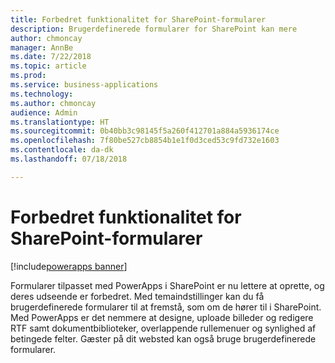 ```yaml
---
title: Forbedret funktionalitet for SharePoint-formularer
description: Brugerdefinerede formularer for SharePoint kan mere
author: chmoncay
manager: AnnBe
ms.date: 7/22/2018
ms.topic: article
ms.prod: 
ms.service: business-applications
ms.technology: 
ms.author: chmoncay
audience: Admin
ms.translationtype: HT
ms.sourcegitcommit: 0b40bb3c98145f5a260f412701a884a5936174ce
ms.openlocfilehash: 7f80be527cb8854b1e1f0d3ced53c9fd732e1603
ms.contentlocale: da-dk
ms.lasthandoff: 07/18/2018

---
```

# <a name="enhanced-sharepoint-forms-functionality"></a>Forbedret funktionalitet for SharePoint-formularer

[!include[powerapps banner](../includes/powerapps.md)]




Formularer tilpasset med PowerApps i SharePoint er nu lettere at oprette, og deres udseende er forbedret. Med temaindstillinger kan du få brugerdefinerede formularer til at fremstå, som om de hører til i SharePoint. Med PowerApps er det nemmere at designe, uploade billeder og redigere RTF samt dokumentbiblioteker, overlappende rullemenuer og synlighed af betingede felter. Gæster på dit websted kan også bruge brugerdefinerede formularer.

